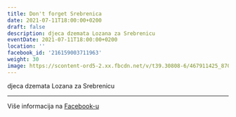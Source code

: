 ```yaml
---
title: Don't forget Srebrenica
date: 2021-07-11T18:00:00+0200
draft: false
description: djeca dzemata Lozana za Srebrenicu
eventDate: 2021-07-11T18:00:00+0200
location: ''
facebook_id: '216159003711963'
weight: 30
image: https://scontent-ord5-2.xx.fbcdn.net/v/t39.30808-6/467911425_8702124949883247_8451066247417132989_n.jpg?_nc_cat=103&ccb=1-7&_nc_sid=9e60e4&_nc_ohc=TuVvFVq9RlgQ7kNvwFIBhbc&_nc_oc=Adl5QQ8yc39rrriPfu8cbKqpbndSx3h6P1esik7YRKsTcFhKaVLuv6473sS5cikrpRg&_nc_zt=23&_nc_ht=scontent-ord5-2.xx&edm=ABTKTjYEAAAA&_nc_gid=R405Gan1BGK1rvKcPnpyyA&oh=00_AfUjDVmOmceFc6JSgMlq95AKyyTS-oHxFFcCkMDxHFgdGQ&oe=68B81F19
---
```


djeca dzemata Lozana za Srebrenicu

---

Više informacija na [Facebook-u](https://facebook.com/events/216159003711963)